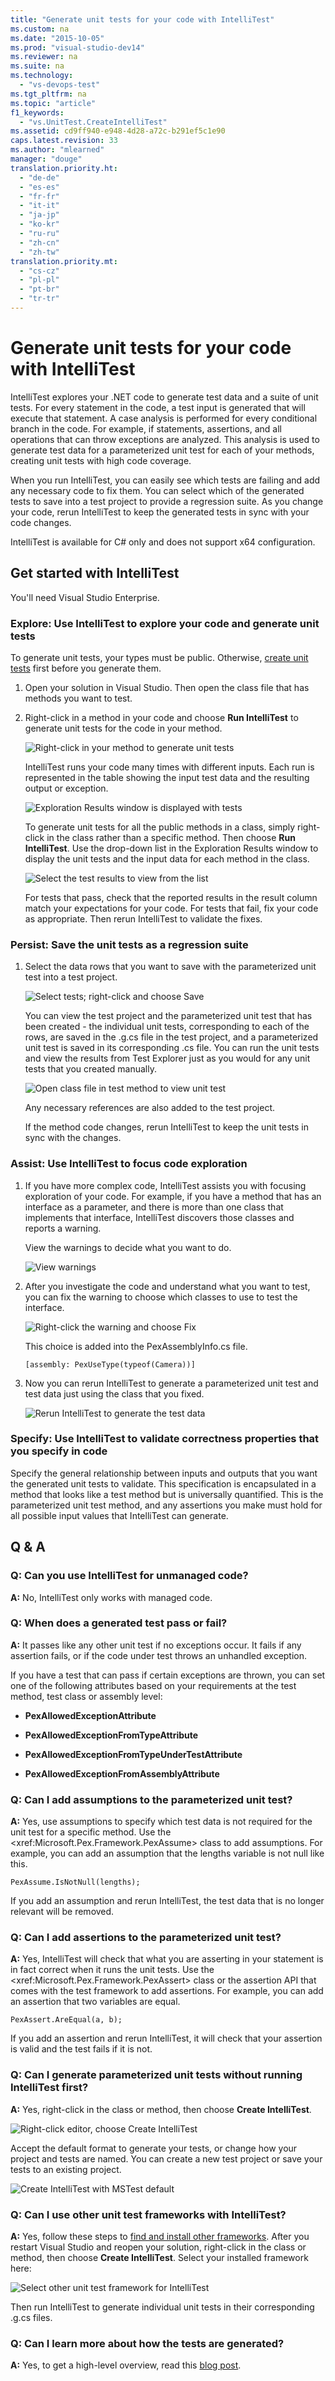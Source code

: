 ```yaml
---
title: "Generate unit tests for your code with IntelliTest"
ms.custom: na
ms.date: "2015-10-05"
ms.prod: "visual-studio-dev14"
ms.reviewer: na
ms.suite: na
ms.technology: 
  - "vs-devops-test"
ms.tgt_pltfrm: na
ms.topic: "article"
f1_keywords: 
  - "vs.UnitTest.CreateIntelliTest"
ms.assetid: cd9ff940-e948-4d28-a72c-b291ef5c1e90
caps.latest.revision: 33
ms.author: "mlearned"
manager: "douge"
translation.priority.ht: 
  - "de-de"
  - "es-es"
  - "fr-fr"
  - "it-it"
  - "ja-jp"
  - "ko-kr"
  - "ru-ru"
  - "zh-cn"
  - "zh-tw"
translation.priority.mt: 
  - "cs-cz"
  - "pl-pl"
  - "pt-br"
  - "tr-tr"
---
```

# Generate unit tests for your code with IntelliTest
IntelliTest explores your .NET code to generate test data and a suite of unit tests. For every statement in the code, a test input is generated that will execute that statement. A case analysis is performed for every conditional branch in the code. For example, if statements, assertions, and all operations that can throw exceptions are analyzed. This analysis is used to generate test data for a parameterized unit test for each of your methods, creating unit tests with high code coverage.  
  
 When you run IntelliTest, you can easily see which tests are failing and add any necessary code to fix them. You can select which of the generated tests to save into a test project to provide a regression suite. As you change your code, rerun IntelliTest to keep the generated tests in sync with your code changes.  
  
 IntelliTest is available for C# only and does not support x64 configuration.  
  
## Get started with IntelliTest  
 You'll need Visual Studio Enterprise.  
  
### Explore: Use IntelliTest to explore your code and generate unit tests  
 To generate unit tests, your types must be public. Otherwise, [create unit tests](#NoRun) first before you generate them.  
  
1.  Open your solution in Visual Studio. Then open the class file that has methods you want to test.  
  
2.  Right-click in a method in your code and choose **Run IntelliTest** to generate unit tests for the code in your method.  
  
     ![Right&#45;click in your method to generate unit tests](../codequality/media/runpex.png "RunPEX")  
  
     IntelliTest runs your code many times with different inputs. Each run is represented in the table showing the input test data and the resulting output or exception.  
  
     ![Exploration Results window is displayed with tests](../codequality/media/pexexplorationresults.png "PEXExplorationResults")  
  
     To generate unit tests for all the public methods in a class, simply right-click in the class rather than a specific method. Then choose **Run IntelliTest**. Use the drop-down list in the Exploration Results window to display the unit tests and the input data for each method in the class.  
  
     ![Select the test results to view from the list](../codequality/media/selectpextest.png "SelectPEXTest")  
  
     For tests that pass, check that the reported results in the result column match your expectations for your code. For tests that fail, fix your code as appropriate. Then rerun IntelliTest to validate the fixes.  
  
### Persist: Save the unit tests as a regression suite  
  
1.  Select the data rows that you want to save with the parameterized unit test into a test project.  
  
     ![Select tests; right&#45;click and choose Save](../codequality/media/savepextests.png "SavePEXTests")  
  
     You can view the test project and the parameterized unit test that has been created - the individual unit tests, corresponding to each of the rows, are saved in the .g.cs file in the test project, and a parameterized unit test is saved in its corresponding .cs file. You can run the unit tests and view the results from Test Explorer just as you would for any unit tests that you created manually.  
  
     ![Open class file in test method to view unit test](../codequality/media/testmethodpex.png "TestMethodPEX")  
  
     Any necessary references are also added to the test project.  
  
     If the method code changes, rerun IntelliTest to keep the unit tests in sync with the changes.  
  
### Assist: Use IntelliTest to focus code exploration  
  
1.  If you have more complex code, IntelliTest assists you with focusing exploration of your code. For example, if you have a method that has an interface as a parameter, and there is more than one class that implements that interface, IntelliTest discovers those classes and reports a warning.  
  
     View the warnings to decide what you want to do.  
  
     ![View warnings](../codequality/media/pexviewwarning.png "PEXViewWarning")  
  
2.  After you investigate the code and understand what you want to test, you can fix the warning to choose which classes to use to test the interface.  
  
     ![Right&#45;click the warning and choose Fix](../codequality/media/pexfixwarning.png "PEXFixWarning")  
  
     This choice is added into the PexAssemblyInfo.cs file.  
  
     `[assembly: PexUseType(typeof(Camera))]`  
  
3.  Now you can rerun IntelliTest to generate a parameterized unit test and test data just using the class that you fixed.  
  
     ![Rerun IntelliTest to generate the test data](../codequality/media/pexwarningsfixed.png "PEXWarningsFixed")  
  
### Specify: Use IntelliTest to validate correctness properties that you specify in code  
 Specify the general relationship between inputs and outputs that you want the generated unit tests to validate. This specification is encapsulated in a method that looks like a test method but is universally quantified. This is the parameterized unit test method, and any assertions you make must hold for all possible input values that IntelliTest can generate.  
  
##  <a name="QandALink"></a> Q & A  
  
### Q: Can you use IntelliTest for unmanaged code?  
 **A:** No, IntelliTest only works with managed code.  
  
### Q: When does a generated test pass or fail?  
 **A:** It passes like any other unit test if no exceptions occur. It fails if any assertion fails, or if the code under test throws an unhandled exception.  
  
 If you have a test that can pass if certain exceptions are thrown, you can set one of the following attributes based on your requirements at the test method, test class or assembly level:  
  
-   **PexAllowedExceptionAttribute**  
  
-   **PexAllowedExceptionFromTypeAttribute**  
  
-   **PexAllowedExceptionFromTypeUnderTestAttribute**  
  
-   **PexAllowedExceptionFromAssemblyAttribute**  
  
### Q: Can I add assumptions to the parameterized unit test?  
 **A:** Yes, use assumptions to specify which test data is not required for the unit test for a specific method. Use the \<xref:Microsoft.Pex.Framework.PexAssume> class to add assumptions. For example, you can add an assumption that the lengths variable is not null like this.  
  
 `PexAssume.IsNotNull(lengths);`  
  
 If you add an assumption and rerun IntelliTest, the test data that is no longer relevant will be removed.  
  
### Q: Can I add assertions to the parameterized unit test?  
 **A:** Yes, IntelliTest will check that what you are asserting in your statement is in fact correct when it runs the unit tests. Use the \<xref:Microsoft.Pex.Framework.PexAssert> class or the assertion API that comes with the test framework to add assertions. For example, you can add an assertion that two variables are equal.  
  
 `PexAssert.AreEqual(a, b);`  
  
 If you add an assertion and rerun IntelliTest, it will check that your assertion is valid and the test fails if it is not.  
  
###  <a name="NoRun"></a> Q: Can I generate parameterized unit tests without running IntelliTest first?  
 **A:** Yes, right-click in the class or method, then choose **Create IntelliTest**.  
  
 ![Right&#45;click editor, choose Create IntelliTest](../codequality/media/pexcreateintellitest.png "PEXCreateIntelliTest")  
  
 Accept the default format to generate your tests, or change how your project and tests are named. You can create a new test project or save your tests to an existing project.  
  
 ![Create IntelliTest with MSTest default](../codequality/media/pexcreateintellitestmstest.png "PEXCreateIntelliTestMSTest")  
  
### Q: Can I use other unit test frameworks with IntelliTest?  
 **A:** Yes, follow these steps to [find and install other frameworks](../codequality/install-third-party-unit-test-frameworks.md). After you restart Visual Studio and reopen your solution, right-click in the class or method, then choose **Create IntelliTest**. Select your installed framework here:  
  
 ![Select other unit test framework for IntelliTest](../codequality/media/pexcreateintellitestextensions.png "PEXCreateIntelliTestExtensions")  
  
 Then run IntelliTest to generate individual unit tests in their corresponding .g.cs files.  
  
### Q: Can I learn more about how the tests are generated?  
 **A:** Yes, to get a high-level overview, read this [blog post](http://blogs.msdn.com/b/visualstudioalm/archive/2015/07/05/intellitest-one-test-to-rule-them-all.aspx).